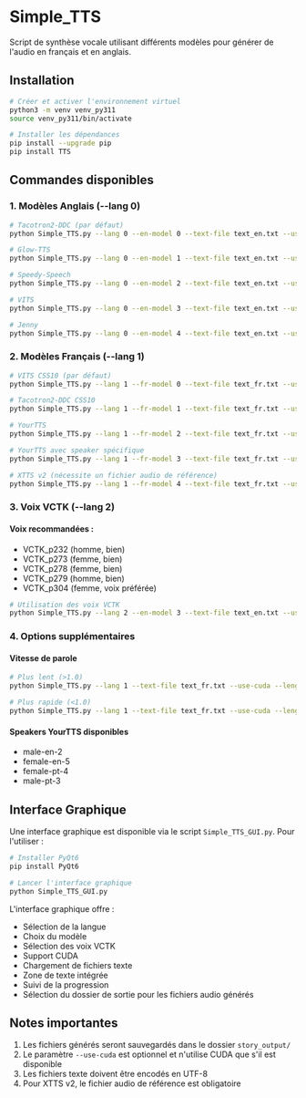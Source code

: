 # Simple_TTS

Script de synthèse vocale utilisant différents modèles pour générer de l'audio en français et en anglais.

## Installation

```bash
# Créer et activer l'environnement virtuel
python3 -m venv venv_py311
source venv_py311/bin/activate

# Installer les dépendances
pip install --upgrade pip
pip install TTS
```

## Commandes disponibles

### 1. Modèles Anglais (--lang 0)

```bash
# Tacotron2-DDC (par défaut)
python Simple_TTS.py --lang 0 --en-model 0 --text-file text_en.txt --use-cuda

# Glow-TTS
python Simple_TTS.py --lang 0 --en-model 1 --text-file text_en.txt --use-cuda

# Speedy-Speech
python Simple_TTS.py --lang 0 --en-model 2 --text-file text_en.txt --use-cuda

# VITS
python Simple_TTS.py --lang 0 --en-model 3 --text-file text_en.txt --use-cuda

# Jenny
python Simple_TTS.py --lang 0 --en-model 4 --text-file text_en.txt --use-cuda
```

### 2. Modèles Français (--lang 1)

```bash
# VITS CSS10 (par défaut)
python Simple_TTS.py --lang 1 --fr-model 0 --text-file text_fr.txt --use-cuda

# Tacotron2-DDC CSS10
python Simple_TTS.py --lang 1 --fr-model 1 --text-file text_fr.txt --use-cuda

# YourTTS
python Simple_TTS.py --lang 1 --fr-model 2 --text-file text_fr.txt --use-cuda --yourtts-speaker male-en-2

# YourTTS avec speaker spécifique
python Simple_TTS.py --lang 1 --fr-model 3 --text-file text_fr.txt --use-cuda --yourtts-speaker female-en-5

# XTTS v2 (nécessite un fichier audio de référence)
python Simple_TTS.py --lang 1 --fr-model 4 --text-file text_fr.txt --use-cuda --reference-audio voice.wav
```

### 3. Voix VCTK (--lang 2)

#### Voix recommandées :
- VCTK_p232 (homme, bien)
- VCTK_p273 (femme, bien)
- VCTK_p278 (femme, bien)
- VCTK_p279 (homme, bien)
- VCTK_p304 (femme, voix préférée)

```bash
# Utilisation des voix VCTK
python Simple_TTS.py --lang 2 --en-model 3 --text-file text_en.txt --use-cuda --speaker VCTK_p304
```

### 4. Options supplémentaires

#### Vitesse de parole
```bash
# Plus lent (>1.0)
python Simple_TTS.py --lang 1 --text-file text_fr.txt --use-cuda --length-scale 1.2

# Plus rapide (<1.0)
python Simple_TTS.py --lang 1 --text-file text_fr.txt --use-cuda --length-scale 0.8
```

#### Speakers YourTTS disponibles
- male-en-2
- female-en-5
- female-pt-4
- male-pt-3

## Interface Graphique

Une interface graphique est disponible via le script `Simple_TTS_GUI.py`. Pour l'utiliser :

```bash
# Installer PyQt6
pip install PyQt6

# Lancer l'interface graphique
python Simple_TTS_GUI.py
```

L'interface graphique offre :
- Sélection de la langue
- Choix du modèle
- Sélection des voix VCTK
- Support CUDA
- Chargement de fichiers texte
- Zone de texte intégrée
- Suivi de la progression
- Sélection du dossier de sortie pour les fichiers audio générés

## Notes importantes

1. Les fichiers générés seront sauvegardés dans le dossier `story_output/`
2. Le paramètre `--use-cuda` est optionnel et n'utilise CUDA que s'il est disponible
3. Les fichiers texte doivent être encodés en UTF-8
4. Pour XTTS v2, le fichier audio de référence est obligatoire
